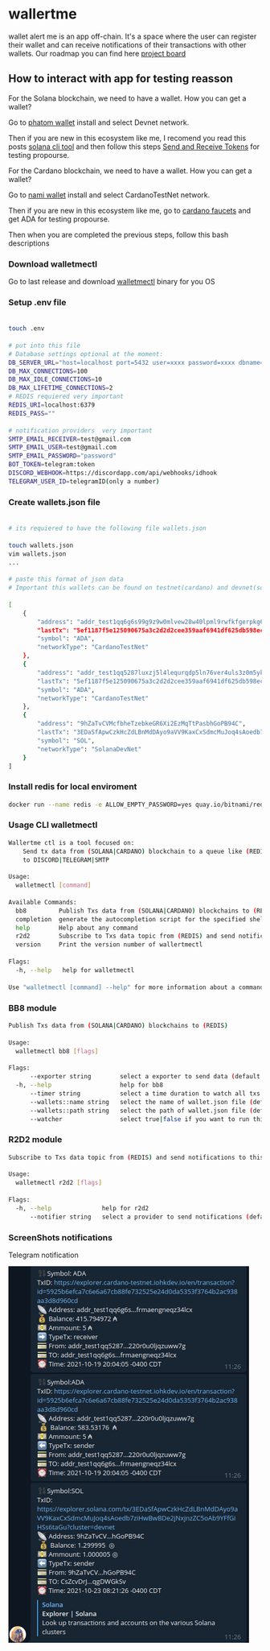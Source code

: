 # wallertme
wallet alert me is an app off-chain. It's a space where the user can register their wallet and can receive notifications of their transactions with other wallets. Our roadmap you can find here [project board](https://piqba.notion.site/piqba/d0682ea1e7e748969aab454b1a437237?v=e09ed390c7c945bf9288891178f3637a)



## How to interact with app for testing reasson


For the Solana blockchain, we need to have a wallet. How you can get a wallet?

Go to [phatom wallet](https://phantom.app/) install and select Devnet network.

Then if you are new in this ecosystem like me, I recomend you read this posts [solana cli tool](https://docs.solana.com/cli/install-solana-cli-tools) and then follow this steps [Send and Receive Tokens](https://docs.solana.com/cli/transfer-tokens) for testing propourse.

For the Cardano blockchain, we need to have a wallet. How you can get a wallet?

Go to [nami wallet](https://namiwallet.io/) install and select CardanoTestNet network.

Then if you are new in this ecosystem like me, go to [cardano faucets](https://developers.cardano.org/docs/integrate-cardano/testnet-faucet/) and get ADA for testing propourse.



Then when you are completed the previous steps, follow this bash descriptions



### Download walletmectl

Go to last release and download [walletmectl](https://github.com/piqba/wallertme/releases) binary for you OS


### Setup .env file


```bash

touch .env

# put into this file
# Database settings optional at the moment:
DB_SERVER_URL="host=localhost port=5432 user=xxxx password=xxxx dbname=xxxx sslmode=disable"
DB_MAX_CONNECTIONS=100
DB_MAX_IDLE_CONNECTIONS=10
DB_MAX_LIFETIME_CONNECTIONS=2
# REDIS requiered very important
REDIS_URI=localhost:6379
REDIS_PASS=""

# notification providers  very important
SMTP_EMAIL_RECEIVER=test@gmail.com
SMTP_EMAIL_USER=test@gmail.com
SMTP_EMAIL_PASSWORD="password"
BOT_TOKEN=telegram:token
DISCORD_WEBHOOK=https://discordapp.com/api/webhooks/idhook
TELEGRAM_USER_ID=telegramID(only a number)

```

### Create wallets.json file

```bash

# its requiered to have the following file wallets.json

touch wallets.json
vim wallets.json
...

# paste this format of json data 
# Important this wallets can be found on testnet(cardano) and devnet(solana)

[
    {
        "address": "addr_test1qq6g6s99g9z9w0mlvew28w40lpml9rwfkfgerpkg6g2vpn6dp4cf7k9drrdy0wslarr6hxspcw8ev5ed8lfrmaengneqz34lcx",
        "lastTx": "5ef1187f5e125090675a3c2d2d2cee359aaf6941df625db598ec996ab1011f55",
        "symbol": "ADA",
        "networkType": "CardanoTestNet"
    },
    {
        "address": "addr_test1qq5287luxzj5l4lequrqdp5ln76ver4uls3z0m5ykr5gqsv0vxzrwcq5dmmn9e09rvgttzgrngmpxkguy7220r0u0ljqzuww7g",
        "lastTx": "5ef1187f5e125090675a3c2d2d2cee359aaf6941df625db598ec996ab1011f55",
        "symbol": "ADA",
        "networkType": "CardanoTestNet"
    },
    {
        "address": "9hZaTvCVMcfbheTzebkeGR6Xi2EzMqTtPasbhGoPB94C",
        "lastTx": "3EDaSfApwCzkHcZdLBnMdDAyo9aVV9KaxCxSdmcMuJoq4sAoedb7ziHwBwBDe2jNxjnzZC5oAb9YFfGiHSs6taGu",
        "symbol": "SOL",
        "networkType": "SolanaDevNet"
    }
]

```
### Install redis for local enviroment

```bash
docker run --name redis -e ALLOW_EMPTY_PASSWORD=yes quay.io/bitnami/redis:latest

```
### Usage CLI walletmectl

```bash
Wallertme ctl is a tool focused on: 
	Send tx data from (SOLANA|CARDANO) blockchain to a queue like (REDIS) streams and then send this information
	to DISCORD|TELEGRAM|SMTP

Usage:
  walletmectl [command]

Available Commands:
  bb8         Publish Txs data from (SOLANA|CARDANO) blockchains to (REDIS)
  completion  generate the autocompletion script for the specified shell
  help        Help about any command
  r2d2        Subscribe to Txs data topic from (REDIS) and send notifications to this services (telegram|discord|smtp)
  version     Print the version number of wallertmectl

Flags:
  -h, --help   help for walletmectl

Use "walletmectl [command] --help" for more information about a command.

```
### BB8 module

```bash
Publish Txs data from (SOLANA|CARDANO) blockchains to (REDIS)

Usage:
  walletmectl bb8 [flags]

Flags:
      --exporter string        select a exporter to send data (default "redis")
  -h, --help                   help for bb8
      --timer string           select a time duration to watch all txs (default "1s")
      --wallets::name string   select the name of wallet.json file (default "wallets.json")
      --wallets::path string   select the path of wallet.json file (default "/path/<bin file>")
      --watcher                select true|false if you want to run this task periodicaly


```

### R2D2 module
```bash
Subscribe to Txs data topic from (REDIS) and send notifications to this services (telegram|discord|smtp)

Usage:
  walletmectl r2d2 [flags]

Flags:
  -h, --help              help for r2d2
      --notifier string   select a provider to send notifications (default "telegram")

```


### ScreenShots notifications


Telegram notification

![R2D2](/docs/assets/tg.png)

